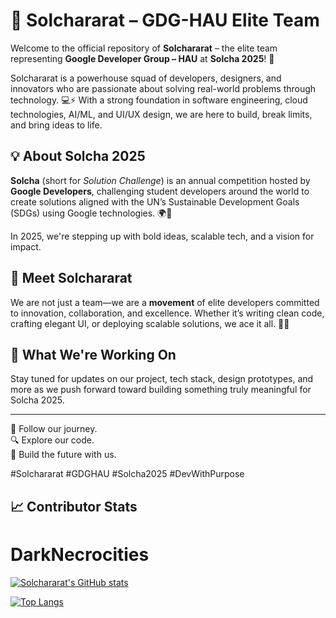 # 🚀 Solchararat – GDG-HAU Elite Team

Welcome to the official repository of **Solchararat** – the elite team representing **Google Developer Group – HAU** at **Solcha 2025**! 🌟

Solchararat is a powerhouse squad of developers, designers, and innovators who are passionate about solving real-world problems through technology. 💻⚡️ With a strong foundation in software engineering, cloud technologies, AI/ML, and UI/UX design, we are here to build, break limits, and bring ideas to life. 

## 💡 About Solcha 2025
**Solcha** (short for *Solution Challenge*) is an annual competition hosted by **Google Developers**, challenging student developers around the world to create solutions aligned with the UN’s Sustainable Development Goals (SDGs) using Google technologies. 🌍🌱

In 2025, we're stepping up with bold ideas, scalable tech, and a vision for impact.

## 👥 Meet Solchararat
We are not just a team—we are a **movement** of elite developers committed to innovation, collaboration, and excellence. Whether it’s writing clean code, crafting elegant UI, or deploying scalable solutions, we ace it all. 🧠💪

## 🔧 What We're Working On
Stay tuned for updates on our project, tech stack, design prototypes, and more as we push forward toward building something truly meaningful for Solcha 2025.

---

📌 Follow our journey.  
🔍 Explore our code.  
🚧 Build the future with us.

#Solchararat #GDGHAU #Solcha2025 #DevWithPurpose

## 📈 Contributor Stats

<!-- Use GitHub username below -->
# DarkNecrocities
[![Solchararat's GitHub stats](https://github-readme-stats.vercel.app/api?username=darknecrocities&show_icons=true&theme=radical)](https://github.com/darknecrocities)

[![Top Langs](https://github-readme-stats.vercel.app/api/top-langs/?username=darknecrocities&layout=compact)](https://github.com/darknecrocities)
